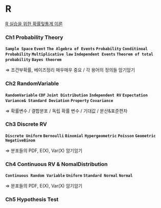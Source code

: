 # R

[R 실습을 위한 확률및통계 이론](https://www.notion.so/ffd4237f4234474d92731822ee9b10d0)



### Ch1 Probability Theory

**`Sample Space`**  **`Event`**  **`The Algebra of Events`**  **`Probability`**  **`Conditinoal Probability`**  **`Multiplicative law`**  **`Independent Events`**  **`Theorem of total probability`**  **`Bayes theorem`**

⇒ 조건부확률, 베이즈정리 매우매우 중요 / 각 용어의 정의들 암기암기

### Ch2 RandomVariable

**`RandomVariable`**  **`CDF`**  **`Joint Distribution`**  **`Independent RV`**  **`Expectation`**  **`Variance& Standard Deviation`**  **`Property`**  **`Covariance`** 

⇒ 확률변수 / 결합분포 / 독립 확률 변수 / 기대값 / 분산&표준편차 

### Ch3 Discrete RV

**`Discrete Uniform`**  **`Bernoulli`**  **`Binomial`**  **`Hypergeometric`**  **`Poisson`**  **`Geometric`**  **`NegativeBinom`**

⇒ 분포들의 PDF, E(X), Var(X) 암기암기

### Ch4 Continuous RV & NomalDistribution

**`Continuous Random Variable`**  **`Uniform`**  **`Standard Normal`**  **`Normal`**

⇒ 분포들의 PDF, E(X), Var(X) 암기암기

### Ch5 Hypothesis Test
